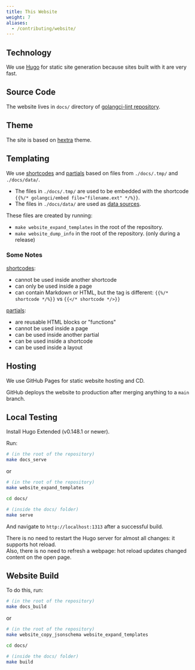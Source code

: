 ```yaml
---
title: This Website
weight: 7
aliases:
  - /contributing/website/
---
```


## Technology

We use [Hugo](https://gohugo.io/) for static site generation because sites built with it are very fast.

## Source Code

The website lives in `docs/` directory of [golangci-lint repository](https://github.com/golangci/golangci-lint).

## Theme

The site is based on [hextra](https://github.com/imfing/hextra) theme.

## Templating

We use [shortcodes](https://gohugo.io/templates/types/#shortcode) and [partials](https://gohugo.io/templates/types/#partial) based on files from `./docs/.tmp/` and `./docs/data/`. 

- The files in `./docs/.tmp/` are used to be embedded with the shortcode `{{%/* golangci/embed file="filename.ext" */%}}`.
- The files in `./docs/data/` are used as [data sources](https://gohugo.io/content-management/data-sources/). 

These files are created by running:

- `make website_expand_templates` in the root of the repository.  
- `make website_dump_info` in the root of the repository. (only during a release)

### Some Notes

[shortcodes](https://gohugo.io/templates/types/#shortcode):
- cannot be used inside another shortcode
- can only be used inside a page
- can contain Markdown or HTML, but the tag is different: `{{%/* shortcode */%}}` vs `{{</* shortcode */>}}`

[partials](https://gohugo.io/templates/types/#partial):
- are reusable HTML blocks or "functions"
- cannot be used inside a page
- can be used inside another partial
- can be used inside a shortcode
- can be used inside a layout

## Hosting

We use GitHub Pages for static website hosting and CD.

GitHub deploys the website to production after merging anything to a `main` branch.

## Local Testing

Install Hugo Extended (v0.148.1 or newer).

Run:

```bash
# (in the root of the repository)
make docs_serve
```

or

```bash
# (in the root of the repository)
make website_expand_templates

cd docs/

# (inside the docs/ folder)
make serve
```

And navigate to `http://localhost:1313` after a successful build.

There is no need to restart the Hugo server for almost all changes: it supports hot reload.  
Also, there is no need to refresh a webpage: hot reload updates changed content on the open page.

## Website Build

To do this, run:

```bash
# (in the root of the repository)
make docs_build
```
or

```bash
# (in the root of the repository)
make website_copy_jsonschema website_expand_templates

cd docs/

# (inside the docs/ folder)
make build
```
